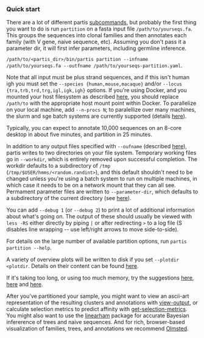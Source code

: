 ### Quick start

There are a lot of different partis [subcommands](subcommands.md), but probably the first thing you want to do is run `partition` on a fasta input file `/path/to/yourseqs.fa`.
This groups the sequences into clonal families and then annotates each family (with V gene, naive sequence, etc).
Assuming you don't pass it a parameter dir, it will first infer parameters, including germline inference.

```/path/to/<partis_dir>/bin/partis partition --infname /path/to/yourseqs.fa --outfname /path/to/yourseqs-partition.yaml```.

Note that all input must be plus strand sequences, and if this isn't human igh you must set the `--species {human,mouse,macaque}` and/or `--locus {tra,trb,trd,trg,igl,igk,igh}` options.
If you're using Docker, and you mounted your host filesystem as described [here](install.md#installation-with-docker), you should replace `/path/to` with the appropriate host mount point within Docker.
To parallelize on your local machine, add `--n-procs N`; to paralellize over many machines, the slurm and sge batch systems are currently supported (details [here](parallel.md)).

Typically, you can expect to annotate 10,000 sequences on an 8-core desktop in about five minutes, and partition in 25 minutes.

In addition to any output files specified with `--oufname` (described [here](output-formats.md)), partis writes to two directories on your file system.
Temporary working files go in `--workdir`, which is entirely removed upon successful completion.
The workdir defaults to a subdirectory of `/tmp` (`/tmp/$USER/hmms/<random.randint>`), and this default shouldn't need to be changed unless you're using a batch system to run on multiple machines, in which case it needs to be on a network mount that they can all see.
Permament parameter files are written to `--parameter-dir`, which defaults to a subdirectory of the current directory (see [here](subcommands.md#cache-parameters)).

You can add `--debug 1` (or `--debug 2`) to print a lot of additional information about what's going on.
The output of these should usually be viewed with `less -RS` either directly by piping `|` or after redirecting `>` to a log file (S disables line wrapping -- use left/right arrows to move side-to-side).

For details on the large number of available partition options, run `partis partition --help`.

A variety of overview plots will be written to disk if you set `--plotdir <plotdir`. Details on their content can be found [here](plotting.md).

If it's taking too long, or using too much memory, try the suggestions [here](subcommands.md#partition), [here](parallel.md) and [here](https://groups.google.com/forum/#!topic/partis/1IEfLapbStw).

After you've partitioned your sample, you might want to view an ascii-art representation of the resulting clusters and annotations with [view-output](subcommands.md#view-output), or calculate selection metrics to predict affinity with [get-selection-metrics](subcommands.md#get-selection-metrics).
You might also want to use the [linearham](https://github.com/matsengrp/linearham/) package for accurate Bayesian infererence of trees and naive sequences.
And for rich, browser-based visualization of families, trees, and annotations we recommend [Olmsted](http://www.olmstedviz.org/).
